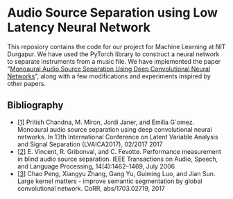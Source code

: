 # Audio Source Separation using Low Latency Neural Network
This reposiory contains the code for our project for Machine Learning at NIT Durgapur. We have used the PyTorch library to construct a neural network
to separate instruments from a music file. We have implemented the paper "[Monoaural Audio Source Separation Using Deep
Convolutional Neural Networks](https://pdfs.semanticscholar.org/fede/f8eedef76692d805a6a3380159a95b79b4de.pdf)", along with a few modifications and experiments inspired by other papers.


## Bibliography
*  [[1]](https://pdfs.semanticscholar.org/fede/f8eedef76692d805a6a3380159a95b79b4de.pdf) Pritish Chandna, M. Miron, Jordi Janer, and Emilia G´omez. Monoaural audio source separation using deep convolutional neural networks. In 13th International Conference on Latent Variable Analysis and Signal Separation (LVAICA2017), 02/2017 2017 
*   [[2]](https://hal.inria.fr/inria-00544230/document) E. Vincent, R. Gribonval, and C. Fevotte. Performance measurement in blind audio source separation. IEEE Transactions on Audio, Speech, and Language Processing, 14(4):1462–1469, July 2006
*   [[3]](https://arxiv.org/abs/1703.02719) Chao Peng, Xiangyu Zhang, Gang Yu, Guiming Luo, and Jian Sun. Large kernel matters - improve semantic segmentation by global convolutional network. CoRR, abs/1703.02719, 2017
